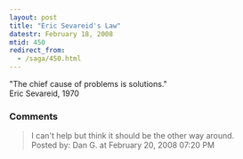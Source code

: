 ```yaml
---
layout: post
title: "Eric Sevareid's Law"
datestr: February 18, 2008
mtid: 450
redirect_from:
  - /saga/450.html
---
```


"The chief cause of problems is solutions."<br/>
Eric Sevareid, 1970

### Comments

<blockquote>
I can't help but think it should be the other way around.
<div class="post-meta">Posted by: Dan G. at February 20, 2008 07:20 PM</div> </blockquote>


